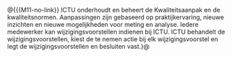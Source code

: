 @{{{M11-no-link}}
ICTU onderhoudt en beheert de Kwaliteitsaanpak en de kwaliteitsnormen. Aanpassingen zijn gebaseerd op praktijkervaring, nieuwe inzichten en nieuwe mogelijkheden voor meting en analyse. Iedere medewerker kan wijzigingsvoorstellen indienen bij ICTU. ICTU behandelt de wijzigingsvoorstellen, kiest de te nemen actie bij elk wijzigingsvoorstel en legt de wijzigingsvoorstellen en besluiten vast.}@
